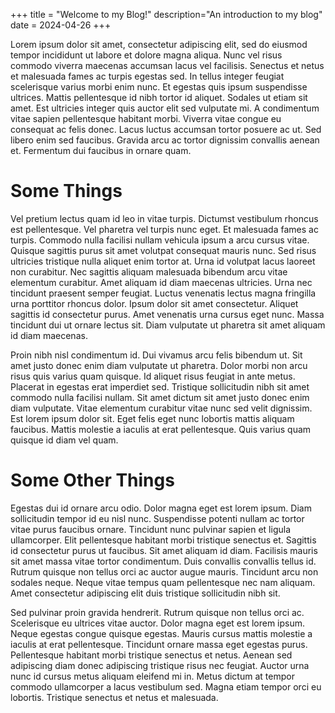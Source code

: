 +++
title = "Welcome to my Blog!"
description="An introduction to my blog"
date = 2024-04-26
+++

Lorem ipsum dolor sit amet, consectetur adipiscing elit, sed do eiusmod tempor incididunt ut labore et dolore magna aliqua. Nunc vel risus commodo viverra maecenas accumsan lacus vel facilisis. Senectus et netus et malesuada fames ac turpis egestas sed. In tellus integer feugiat scelerisque varius morbi enim nunc. Et egestas quis ipsum suspendisse ultrices. Mattis pellentesque id nibh tortor id aliquet. Sodales ut etiam sit amet. Est ultricies integer quis auctor elit sed vulputate mi. A condimentum vitae sapien pellentesque habitant morbi. Viverra vitae congue eu consequat ac felis donec. Lacus luctus accumsan tortor posuere ac ut. Sed libero enim sed faucibus. Gravida arcu ac tortor dignissim convallis aenean et. Fermentum dui faucibus in ornare quam.

# Some Things

Vel pretium lectus quam id leo in vitae turpis. Dictumst vestibulum rhoncus est pellentesque. Vel pharetra vel turpis nunc eget. Et malesuada fames ac turpis. Commodo nulla facilisi nullam vehicula ipsum a arcu cursus vitae. Quisque sagittis purus sit amet volutpat consequat mauris nunc. Sed risus ultricies tristique nulla aliquet enim tortor at. Urna id volutpat lacus laoreet non curabitur. Nec sagittis aliquam malesuada bibendum arcu vitae elementum curabitur. Amet aliquam id diam maecenas ultricies. Urna nec tincidunt praesent semper feugiat. Luctus venenatis lectus magna fringilla urna porttitor rhoncus dolor. Ipsum dolor sit amet consectetur. Aliquet sagittis id consectetur purus. Amet venenatis urna cursus eget nunc. Massa tincidunt dui ut ornare lectus sit. Diam vulputate ut pharetra sit amet aliquam id diam maecenas.

Proin nibh nisl condimentum id. Dui vivamus arcu felis bibendum ut. Sit amet justo donec enim diam vulputate ut pharetra. Dolor morbi non arcu risus quis varius quam quisque. Id aliquet risus feugiat in ante metus. Placerat in egestas erat imperdiet sed. Tristique sollicitudin nibh sit amet commodo nulla facilisi nullam. Sit amet dictum sit amet justo donec enim diam vulputate. Vitae elementum curabitur vitae nunc sed velit dignissim. Est lorem ipsum dolor sit. Eget felis eget nunc lobortis mattis aliquam faucibus. Mattis molestie a iaculis at erat pellentesque. Quis varius quam quisque id diam vel quam.

# Some Other Things

Egestas dui id ornare arcu odio. Dolor magna eget est lorem ipsum. Diam sollicitudin tempor id eu nisl nunc. Suspendisse potenti nullam ac tortor vitae purus faucibus ornare. Tincidunt nunc pulvinar sapien et ligula ullamcorper. Elit pellentesque habitant morbi tristique senectus et. Sagittis id consectetur purus ut faucibus. Sit amet aliquam id diam. Facilisis mauris sit amet massa vitae tortor condimentum. Duis convallis convallis tellus id. Rutrum quisque non tellus orci ac auctor augue mauris. Tincidunt arcu non sodales neque. Neque vitae tempus quam pellentesque nec nam aliquam. Amet consectetur adipiscing elit duis tristique sollicitudin nibh sit.

Sed pulvinar proin gravida hendrerit. Rutrum quisque non tellus orci ac. Scelerisque eu ultrices vitae auctor. Dolor magna eget est lorem ipsum. Neque egestas congue quisque egestas. Mauris cursus mattis molestie a iaculis at erat pellentesque. Tincidunt ornare massa eget egestas purus. Pellentesque habitant morbi tristique senectus et netus. Aenean sed adipiscing diam donec adipiscing tristique risus nec feugiat. Auctor urna nunc id cursus metus aliquam eleifend mi in. Metus dictum at tempor commodo ullamcorper a lacus vestibulum sed. Magna etiam tempor orci eu lobortis. Tristique senectus et netus et malesuada.